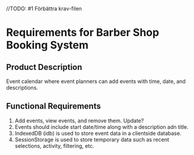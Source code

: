 //TODO: #1 Förbättra krav-filen
# Requirements for Barber Shop Booking System

## Product Description
Event calendar where event planners can add events with time, date, and descriptions.

## Functional Requirements

1. Add events, view events, and remove them. Update?
2. Events should include start date/time along with a description adn title.
3. IndexedDB (idb) is used to store event data in a clientside database.
4. SessionStorage is used to store temporary data such as recent selections, activity, filtering, etc.
